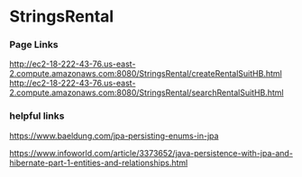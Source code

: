 # StringsRental

### Page Links
http://ec2-18-222-43-76.us-east-2.compute.amazonaws.com:8080/StringsRental/createRentalSuitHB.html
http://ec2-18-222-43-76.us-east-2.compute.amazonaws.com:8080/StringsRental/searchRentalSuitHB.html

### helpful links
https://www.baeldung.com/jpa-persisting-enums-in-jpa

https://www.infoworld.com/article/3373652/java-persistence-with-jpa-and-hibernate-part-1-entities-and-relationships.html
